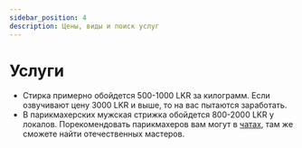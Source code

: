 ```yaml
---
sidebar_position: 4
description: Цены, виды и поиск услуг
---
```


# Услуги

- Стирка примерно обойдется 500-1000 LKR за килограмм. Если озвучивают цену 3000 LKR и выше, то на вас пытаются заработать.
- В парикмахерских мужская стрижка обойдется 800-2000 LKR у локалов. Порекомендовать парикмахеров вам могут в [чатах](../chats.md#чаты), там же сможете найти отечественных мастеров.
